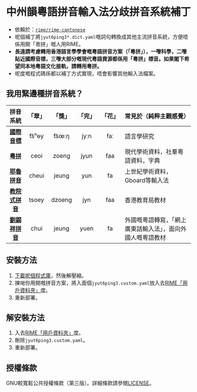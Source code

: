 # 中州韻粵語拼音輸入法分歧拼音系統補丁
* 依賴於：[`rime/rime-cantonese`](https://github.com/rime/rime-cantonese)
* 呢個補丁將`jyut6ping3*.dict.yaml`嘅詞句轉換成其他主流拼音系統，方便唔係用開「粵拼」嘅人用RIME。
* **長遠請考慮轉用香港語言學學會嘅粵語拼音方案（「粵拼」），一嚟科學，二嚟貼近國際音標，三嚟大部分嘅現代粵語資源都係用「粵拼」標音。如果閣下希望同本地粵語文化接軌，請轉用粵拼。**
* 呢度嘅程式碼係都以補丁方式實現，唔會影響其他輸入法檔案。

## 我用緊邊種拼音系統？
拼音系統  | 「翠」| 「獎」 | 「完」 | 「花」 | 常見於（純粹主觀感覺）
 :-------------: | :-------------: | :--------: | :---: |:----: | -----
 [**國際音標**](https://zh.wikipedia.org/wiki/%E5%9C%8B%E9%9A%9B%E9%9F%B3%E6%A8%99) | t͡sʰɵy | t͡sœːŋ | jyːn | faː | 語言學研究
 [**粵拼**](https://zh.wikipedia.org/zh-hk/%E9%A6%99%E6%B8%AF%E8%AA%9E%E8%A8%80%E5%AD%B8%E5%AD%B8%E6%9C%83%E7%B2%B5%E8%AA%9E%E6%8B%BC%E9%9F%B3%E6%96%B9%E6%A1%88) | ceoi | zoeng | jyun| faa |現代學術資料，社羣粵語資料，字典
[**耶魯拼音**](https://zh.wikipedia.org/wiki/%E8%80%B6%E9%AD%AF%E6%8B%BC%E9%9F%B3#%E7%B2%A4%E8%AF%AD%E8%80%B6%E9%B2%81%E6%8B%BC%E9%9F%B3)|  cheui | jeung | yun | fa| 上世紀學術資料，Gboard等輸入法
[**教院式拼音**](https://zh.wikipedia.org/wiki/%E6%95%99%E8%82%B2%E5%AD%B8%E9%99%A2%E6%8B%BC%E9%9F%B3%E6%96%B9%E6%A1%88) | tsoey | dzoeng | jyn | faa| 香港教育局教材
[**劉錫祥拼音**](https://zh.wikipedia.org/wiki/%E5%8A%89%E9%8C%AB%E7%A5%A5%E6%8B%BC%E9%9F%B3)| chui| jeung| yuen | fa| 外國嘅粵語轉寫，「網上廣東話輸入法」，面向外國人嘅粵語教材

## 安裝方法
1. [下載呢個程式庫](https://github.com/tanxpyox/rime-cantonese-schemes/archive/master.zip)，然後解壓縮。
2. 揀啱你用開嘅拼音方案，將入面個`jyut6ping3.custom.yaml`放入去[RIME「用戶資料夾」](https://github.com/rime/home/wiki/UserData)度。
3. 重新部署。

## 解安裝方法
1. 入去[RIME「用戶資料夾」](https://github.com/rime/home/wiki/UserData)度。
2. 刪除`jyut6ping3.custom.yaml`。
3. 重新部署。

## 授權條款
GNU較寬鬆公共授權條款（第三版）。詳細條款請參閱[LICENSE](https://github.com/tanxpyox/rime-cantonese-schemes/blob/master/LICENSE)。
